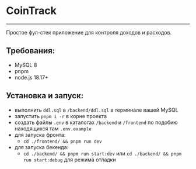 # CoinTrack
---
Простое фул-стек приложение для контроля доходов и расходов.
## Требования:
- MySQL 8
- pnpm
- node.js 18.17+
## Установка и запуск:
- выполнить `ddl.sql` в `/backend/ddl.sql` в терминале вашей MySQL
- запустить `pnpm i -r` в корне проекта
- создать файлы `.env` в каталогах `/backend` и `/frontend` по подобию находящихся там `.env.example`
- для запуска фронта: 
  - `cd ./frontend/ && pnpm run dev`
- для запуска бекенда:
  - `cd ./backend/ && pnpm run start:dev` или `cd ./backend/ && pnpm run start:debug` для режима отладки
